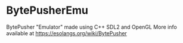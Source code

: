 # BytePusherEmu
BytePusher "Emulator" made using C++ SDL2 and OpenGL
More info available at https://esolangs.org/wiki/BytePusher
